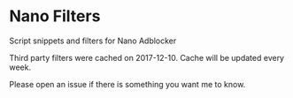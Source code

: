 # Nano Filters

Script snippets and filters for Nano Adblocker

Third party filters were cached on 2017-12-10. Cache will be updated every week. 

Please open an issue if there is something you want me to know. 
